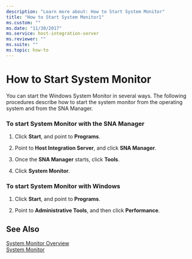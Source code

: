 ```yaml
---
description: "Learn more about: How to Start System Monitor"
title: "How to Start System Monitor1"
ms.custom: ""
ms.date: "11/30/2017"
ms.service: host-integration-server
ms.reviewer: ""
ms.suite: ""
ms.topic: how-to
---
```

# How to Start System Monitor
You can start the Windows System Monitor in several ways. The following procedures describe how to start the system monitor from the operating system and from the SNA Manager.  
  
### To start System Monitor with the SNA Manager  
  
1.  Click **Start**, and point to **Programs**.  
  
2.  Point to **Host Integration Server**, and click **SNA Manager**.  
  
3.  Once the **SNA Manager** starts, click **Tools**.  
  
4.  Click **System Monitor**.  
  
### To start System Monitor with Windows  
  
1.  Click **Start**, and point to **Programs**.  
  
2.  Point to **Administrative Tools**, and then click **Performance**.  
  
## See Also  
 [System Monitor Overview](../core/system-monitor-overview1.md)   
 [System Monitor](../core/system-monitor1.md)

